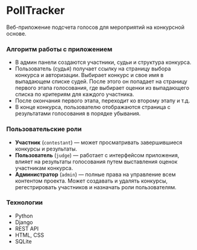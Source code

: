 # PollTracker

Веб-приложение подсчета голосов для мероприятий на конкурсной основе.

### Алгоритм работы с приложением
* В админ панели создаются участники, судьи и структура конкурса.
* Пользователь (судья) получает ссылку на страницу выбора конкурса и авторизации. Выбирает конкурс и свое имя в выпадающем списке судей.
После этого он попадает на страницу первого этапа голосования, где выбирает оценки из выпадающего списка по критериям для каждого участника.
* После окончания первого этапа, переходит ко второму этапу и т.д.
* В конце конкурса, пользователю отображаются страница с результатами голосования в порядке убывания.

### Пользовательские роли
* **Участник** (`contestant`) — может просматривать завершившиеся конкурсы и результаты.
* **Пользователь** (`judge`) — работает с интерфейсом приложения, влияет на результаты голосования путем выставления оценок участникам конкурса.
* **Администратор** (`admin`) — полные права на управление всем контентом проекта. Может создавать и удалять конкурсы, регестрировать участников и назначать роли пользователям.

### Технологии
* Python
* Django
* REST API
* HTML, CSS
* SQLite

